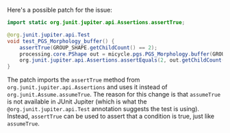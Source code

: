 Here's a possible patch for the issue:

```java
import static org.junit.jupiter.api.Assertions.assertTrue;

@org.junit.jupiter.api.Test
void test_PGS_Morphology_buffer() {
    assertTrue(GROUP_SHAPE.getChildCount() == 2);
    processing.core.PShape out = micycle.pgs.PGS_Morphology.buffer(GROUP_SHAPE, -1);
    org.junit.jupiter.api.Assertions.assertEquals(2, out.getChildCount());
}
```

The patch imports the `assertTrue` method from `org.junit.jupiter.api.Assertions` and uses it instead of `org.junit.Assume.assumeTrue`. The reason for this change is that `assumeTrue` is not available in JUnit Jupiter (which is what the `@org.junit.jupiter.api.Test` annotation suggests the test is using). Instead, `assertTrue` can be used to assert that a condition is true, just like `assumeTrue`.
